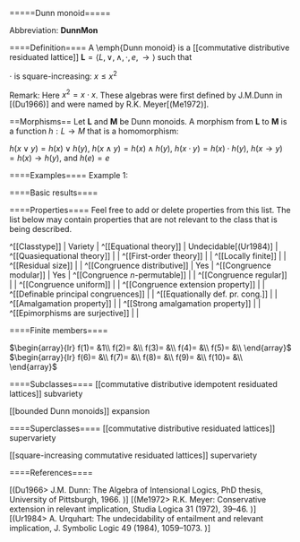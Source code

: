 =====Dunn monoid=====

Abbreviation: **DunnMon**

====Definition====
A \emph{Dunn monoid} is a [[commutative distributive residuated lattice]] $\mathbf{L}=\langle L, \vee, \wedge, \cdot, e, \to \rangle$ such that


$\cdot$ is square-increasing:  $x\le x^2$


Remark: Here $x^2=x\cdot x$. These algebras were first defined by J.M.Dunn in [(Du1966)] and were named by R.K. Meyer[(Me1972)].

==Morphisms==
Let $\mathbf{L}$ and $\mathbf{M}$ be Dunn monoids. A
morphism from $\mathbf{L}$ to $\mathbf{M}$ is a function $h:L\rightarrow M$
that is a homomorphism: 

$h(x\vee y)=h(x)\vee h(y)$, $h(x\wedge y)=h(x)\wedge h(y)$,
$h(x\cdot y)=h(x)\cdot h(y)$, $h(x\to y)=h(x)\to h(y)$, and $h(e)=e$

====Examples====
Example 1: 

====Basic results====


====Properties====
Feel free to add or delete properties from this list. The list below may contain properties that are not relevant to the class that is being described.

^[[Classtype]]                        | Variety |
^[[Equational theory]]                | Undecidable[(Ur1984)] |
^[[Quasiequational theory]]           | |
^[[First-order theory]]               | |
^[[Locally finite]]                   | |
^[[Residual size]]                    | |
^[[Congruence distributive]]          | Yes |
^[[Congruence modular]]               | Yes |
^[[Congruence $n$-permutable]]        | |
^[[Congruence regular]]               | |
^[[Congruence uniform]]               | |
^[[Congruence extension property]]    | |
^[[Definable principal congruences]]  | |
^[[Equationally def. pr. cong.]]      | |
^[[Amalgamation property]]            | |
^[[Strong amalgamation property]]     | |
^[[Epimorphisms are surjective]]      | |

====Finite members====

$\begin{array}{lr}
  f(1)= &1\\
  f(2)= &\\
  f(3)= &\\
  f(4)= &\\
  f(5)= &\\
\end{array}$     
$\begin{array}{lr}
  f(6)= &\\
  f(7)= &\\
  f(8)= &\\
  f(9)= &\\
  f(10)= &\\
\end{array}$


====Subclasses====
[[commutative distributive idempotent residuated lattices]] subvariety

[[bounded Dunn monoids]] expansion


====Superclasses====
[[commutative distributive residuated lattices]] supervariety

[[square-increasing commutative residuated lattices]] supervariety


====References====

[(Du1966>
J.M. Dunn: The Algebra of Intensional Logics, PhD thesis, University of Pittsburgh, 1966.
)]
[(Me1972>
R.K. Meyer: Conservative extension in relevant implication, Studia Logica 31 (1972), 39–46.
)]
[(Ur1984>
A. Urquhart: The undecidability of entailment and relevant implication, J. Symbolic Logic 49 (1984), 1059–1073.
)]



